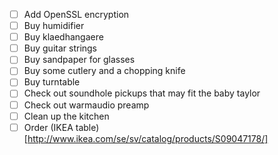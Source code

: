  - [ ] Add OpenSSL encryption
 - [ ] Buy humidifier
 - [ ] Buy klaedhangaere
 - [ ] Buy guitar strings
 - [ ] Buy sandpaper for glasses
 - [ ] Buy some cutlery and a chopping knife
 - [ ] Buy turntable
 - [ ] Check out soundhole pickups that may fit the baby taylor
 - [ ] Check out warmaudio preamp
 - [ ] Clean up the kitchen
 - [ ] Order (IKEA table)[http://www.ikea.com/se/sv/catalog/products/S09047178/]
